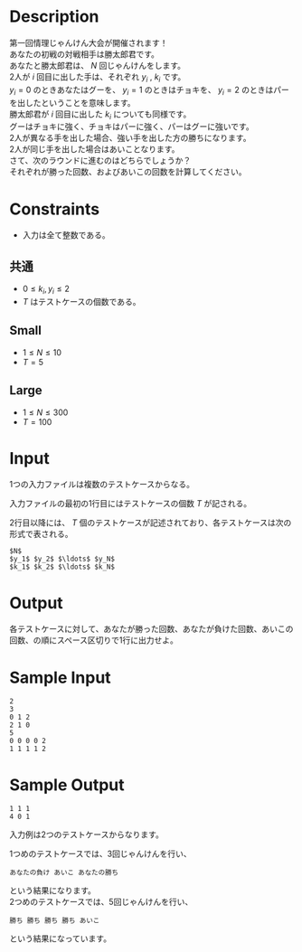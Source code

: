 # Description
第一回情理じゃんけん大会が開催されます！  
あなたの初戦の対戦相手は勝太郎君です。  
あなたと勝太郎君は、 $N$ 回じゃんけんをします。  
2人が $i$ 回目に出した手は、それぞれ $y_i$ , $k_i$ です。  
$y_i = 0$ のときあなたはグーを、 $y_i = 1$ のときはチョキを、 $y_i = 2$ のときはパーを出したということを意味します。  
勝太郎君が $i$ 回目に出した $k_i$ についても同様です。   
グーはチョキに強く、チョキはパーに強く、パーはグーに強いです。   
2人が異なる手を出した場合、強い手を出した方の勝ちになります。  
2人が同じ手を出した場合はあいことなります。  
さて、次のラウンドに進むのはどちらでしょうか？   
それぞれが勝った回数、およびあいこの回数を計算してください。   

# Constraints

* 入力は全て整数である。

## 共通

* $0 \leq k_i, y_i \leq 2$
* $T$ はテストケースの個数である。

## Small

* $1 \leq N \leq 10$
* $T = 5$

## Large

* $1 \leq N \leq 300$
* $T = 100$

# Input
1つの入力ファイルは複数のテストケースからなる。

入力ファイルの最初の1行目にはテストケースの個数 $T$ が記される。

2行目以降には、 $T$ 個のテストケースが記述されており、各テストケースは次の形式で表される。

```
$N$
$y_1$ $y_2$ $\ldots$ $y_N$
$k_1$ $k_2$ $\ldots$ $k_N$
```

# Output
各テストケースに対して、あなたが勝った回数、あなたが負けた回数、あいこの回数、の順にスペース区切りで1行に出力せよ。

# Sample Input
```
2
3
0 1 2
2 1 0
5
0 0 0 0 2
1 1 1 1 2

```

# Sample Output
```
1 1 1
4 0 1

```
入力例は2つのテストケースからなります。  

1つめのテストケースでは、3回じゃんけんを行い、  
```
あなたの負け あいこ あなたの勝ち  
```
という結果になります。  
2つめのテストケースでは、5回じゃんけんを行い、  
```
勝ち 勝ち 勝ち 勝ち あいこ
```
という結果になっています。

